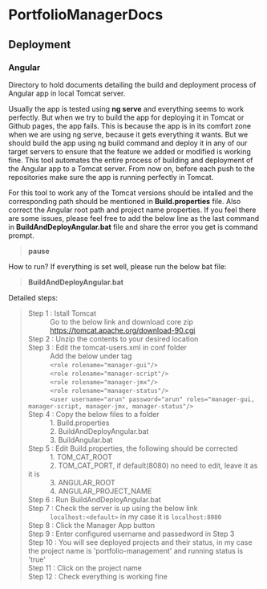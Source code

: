 # PortfolioManagerDocs
## Deployment
### Angular
Directory to hold documents detailing the build and deployment process of Angular app in local Tomcat server.

Usually the app is tested using **ng serve** and everything seems to work perfectly. But when we try to build the app for deploying it in Tomcat or Github pages, the app fails.
This is because the app is in its comfort zone when we are using ng serve, because it gets everything it wants.
But we should build the app using ng build command and deploy it in any of our target servers to ensure that the feature we added or modified is working fine.
This tool automates the entire process of building and deployment of the Angular app to a Tomcat server. 
From now on, before each push to the repositories make sure the app is running perfectly in Tomcat.

For this tool to work any of the Tomcat versions should be intalled and the corresponding path should be mentioned in **Build.properties** file. Also correct the Angular root path and project name properties.
If you feel there are some issues, please feel free to add the below line as the last command in **BuildAndDeployAngular.bat** file and share the error you get is command prompt.
>**pause**

How to run?
If everything is set well, please run the below bat file:
>**BuildAndDeployAngular.bat**

Detailed steps:
>Step 1  : Istall Tomcat  
&nbsp;&nbsp;&nbsp;&nbsp;&nbsp;&nbsp;&nbsp;&nbsp;&nbsp;&nbsp;&nbsp;Go to the below link and download core zip  
&nbsp;&nbsp;&nbsp;&nbsp;&nbsp;&nbsp;&nbsp;&nbsp;&nbsp;&nbsp;&nbsp;https://tomcat.apache.org/download-90.cgi  
>Step 2  : Unzip the contents to your desired location  
>Step 3  : Edit the tomcat-users.xml in conf folder  
&nbsp;&nbsp;&nbsp;&nbsp;&nbsp;&nbsp;&nbsp;&nbsp;&nbsp;&nbsp;&nbsp;Add the below under <tomcat-users> tag  
&nbsp;&nbsp;&nbsp;&nbsp;&nbsp;&nbsp;&nbsp;&nbsp;&nbsp;&nbsp;&nbsp;`<role rolename="manager-gui"/>`  
&nbsp;&nbsp;&nbsp;&nbsp;&nbsp;&nbsp;&nbsp;&nbsp;&nbsp;&nbsp;&nbsp;`<role rolename="manager-script"/>`  
&nbsp;&nbsp;&nbsp;&nbsp;&nbsp;&nbsp;&nbsp;&nbsp;&nbsp;&nbsp;&nbsp;`<role rolename="manager-jmx"/>`  
&nbsp;&nbsp;&nbsp;&nbsp;&nbsp;&nbsp;&nbsp;&nbsp;&nbsp;&nbsp;&nbsp;`<role rolename="manager-status"/>`  
&nbsp;&nbsp;&nbsp;&nbsp;&nbsp;&nbsp;&nbsp;&nbsp;&nbsp;&nbsp;&nbsp;`<user username="arun" password="arun" roles="manager-gui, manager-script, manager-jmx, manager-status"/>`  
>Step 4  : Copy the below files to a folder  
&nbsp;&nbsp;&nbsp;&nbsp;&nbsp;&nbsp;&nbsp;&nbsp;&nbsp;&nbsp;&nbsp;1. Build.properties  
&nbsp;&nbsp;&nbsp;&nbsp;&nbsp;&nbsp;&nbsp;&nbsp;&nbsp;&nbsp;&nbsp;2. BuildAndDeployAngular.bat  
&nbsp;&nbsp;&nbsp;&nbsp;&nbsp;&nbsp;&nbsp;&nbsp;&nbsp;&nbsp;&nbsp;3. BuildAngular.bat  
>Step 5  : Edit Build.properties, the following should be corrected  
&nbsp;&nbsp;&nbsp;&nbsp;&nbsp;&nbsp;&nbsp;&nbsp;&nbsp;&nbsp;&nbsp;1. TOM_CAT_ROOT  
&nbsp;&nbsp;&nbsp;&nbsp;&nbsp;&nbsp;&nbsp;&nbsp;&nbsp;&nbsp;&nbsp;2. TOM_CAT_PORT, if default(8080) no need to edit, leave it as it is  
&nbsp;&nbsp;&nbsp;&nbsp;&nbsp;&nbsp;&nbsp;&nbsp;&nbsp;&nbsp;&nbsp;3. ANGULAR_ROOT  
&nbsp;&nbsp;&nbsp;&nbsp;&nbsp;&nbsp;&nbsp;&nbsp;&nbsp;&nbsp;&nbsp;4. ANGULAR_PROJECT_NAME  
>Step 6  : Run BuildAndDeployAngular.bat  
>Step 7  : Check the server is up using the below link  
&nbsp;&nbsp;&nbsp;&nbsp;&nbsp;&nbsp;&nbsp;&nbsp;&nbsp;&nbsp;&nbsp;`localhost:<default>` in my case it is `localhost:8080`  
>Step 8  : Click the Manager App button  
>Step 9  : Enter configured username and passedword in Step 3  
>Step 10 : You will see deployed projects and their status, in my case the project name is 'portfolio-management' and running status is 'true'  
>Step 11 : Click on the project name  
>Step 12 : Check everything is working fine  